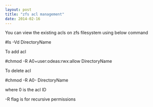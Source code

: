 ```yaml
---
layout: post
title: "zfs acl management"
date: 2014-02-16
---
```


You can view the existing acls on zfs filesystem using below command

#ls -Vd DirectoryName

To add acl

#chmod -R A0+user:odeas:rwx:allow DirectoryName

To delete acl

#chmod -R A0- DirectoryName

where 0 is the acl ID

-R flag is for recursive permissions
